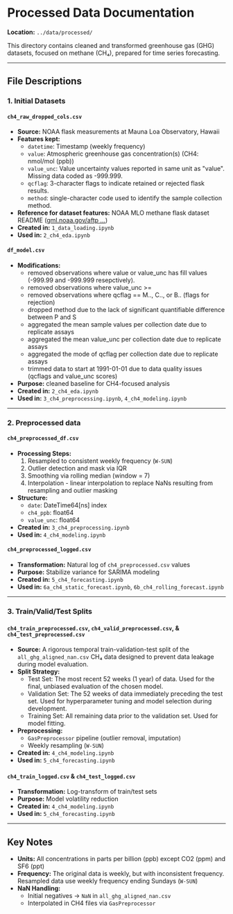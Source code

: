 # Processed Data Documentation  
**Location:** `../data/processed/`  

This directory contains cleaned and transformed greenhouse gas (GHG) datasets, focused on methane (CH₄), prepared for time series forecasting.  

---

## File Descriptions  

### 1. **Initial Datasets**  
#### `ch4_raw_dropped_cols.csv`  
- **Source:** NOAA flask measurements at Mauna Loa Observatory, Hawaii  
- **Features kept:**  
  - `datetime`: Timestamp (weekly frequency)  
  - `value`: Atmospheric greenhouse gas concentration(s) (CH4: nmol/mol (ppb))
  - `value_unc`: Value uncertainty values reported in same unit as "value". Missing data coded as -999.999.
  - `qcflag`: 3-character flags to indicate retained or rejected flask results.
  - `method`: single-character code used to identify the sample collection method.
- **Reference for dataset features:** NOAA MLO methane flask dataset README ([gml.noaa.gov/aftp ...](https://gml.noaa.gov/aftp/data/trace_gases/ch4/flask/surface/README_ch4_surface-flask_ccgg.html))
- **Created in:** `1_data_loading.ipynb`  
- **Used in:** `2_ch4_eda.ipynb`  

#### `df_model.csv`  
- **Modifications:**  
  - removed observations where value or value_unc has fill values (-999.99 and -999.999 resepctively).  
  - removed observations where value_unc >= 
  - removed observations where qcflag == M.., C.., or B.. (flags for rejection)
  - dropped method due to the lack of significant quantifiable difference between P and S
  - aggregated the mean sample values per collection date due to replicate assays
  - aggregated the mean value_unc per collection date due to replicate assays
  - aggregated the mode of qcflag per collection date due to replicate assays
  - trimmed data to start at 1991-01-01 due to data quality issues (qcflags and value_unc scores)
- **Purpose:** cleaned baseline for CH4-focused analysis  
- **Created in:** `2_ch4_eda.ipynb`  
- **Used in:** `3_ch4_preprocessing.ipynb`, `4_ch4_modeling.ipynb`  

---

### 2. **Preprocessed data**  
#### `ch4_preprocessed_df.csv`  
- **Processing Steps:**  
  1. Resampled to consistent weekly frequency (`W-SUN`) 
  2. Outlier detection and mask via IQR
  3. Smoothing via rolling median (window = 7)
  3. Interpolation - linear interpolation to replace NaNs resulting from resampling and outlier masking
- **Structure:**  
  - `date`: DateTime64[ns] index  
  - `ch4_ppb`: float64 
  - `value_unc`: float64
- **Created in:** `3_ch4_preprocessing.ipynb`  
- **Used in:** `4_ch4_modeling.ipynb`  

#### `ch4_preprocessed_logged.csv`  
- **Transformation:** Natural log of `ch4_preprocessed.csv` values  
- **Purpose:** Stabilize variance for SARIMA modeling  
- **Created in:** `5_ch4_forecasting.ipynb`  
- **Used in:** `6a_ch4_static_forecast.ipynb`, `6b_ch4_rolling_forecast.ipynb`  

---

### 3. **Train/Valid/Test Splits**  
#### `ch4_train_preprocessed.csv`, `ch4_valid_preprocessed.csv`, & `ch4_test_preprocessed.csv`  
- **Source:** A rigorous temporal train-validation-test split of the `all_ghg_aligned_nan.csv` CH₄ data designed to prevent data leakage during model evaluation.
- **Split Strategy:**
  - Test Set: The most recent 52 weeks (1 year) of data. Used for the final, unbiased evaluation of the chosen model.
  - Validation Set: The 52 weeks of data immediately preceding the test set. Used for hyperparameter tuning and model selection during development.
  - Training Set: All remaining data prior to the validation set. Used for model fitting.
- **Preprocessing:**  
  - `GasPreprocessor` pipeline (outlier removal, imputation)  
  - Weekly resampling (`W-SUN`)  
- **Created in:** `4_ch4_modeling.ipynb`  
- **Used in:** `5_ch4_forecasting.ipynb`  

#### `ch4_train_logged.csv` & `ch4_test_logged.csv`  
- **Transformation:** Log-transform of train/test sets  
- **Purpose:** Model volatility reduction  
- **Created in:** `4_ch4_modeling.ipynb`  
- **Used in:** `5_ch4_forecasting.ipynb`  

---

## Key Notes  
- **Units:** All concentrations in parts per billion (ppb) except CO2 (ppm) and SF6 (ppt) 
- **Frequency:** The original data is weekly, but with inconsistent frequency.  Resampled data use weekly frequency ending Sundays (`W-SUN`)  
- **NaN Handling:**  
  - Initial negatives → `NaN` in `all_ghg_aligned_nan.csv`  
  - Interpolated in CH4 files via `GasPreprocessor` 